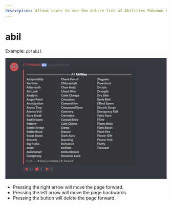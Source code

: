 ```yaml
---
description: Allows users to see the entire list of Abilities Pokemon have.
---
```


# abil

Example: `pb!abil`

![is what Pokebot will display](../.gitbook/assets/abilities.PNG)

* Pressing the right arrow will move the page forward.
* Pressing the left arrow will move the page backwards.
* Pressing the button will delete the page forward.

